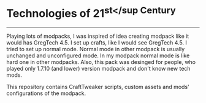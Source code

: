 # Technologies of 21<sup>st</sup Century

---

Playing lots of modpacks, I was inspired of idea creating modpack like it would has GregTech 4.5. I set up crafts, like I would see GregTech 4.5. I tried to set up normal mode. Normal mode in other modpack is usually unchanged and unconfigured mode. In my modpack normal mode is like hard one in other modpacks. Also, this pack was desinged for people, who played only 1.7.10 (and lower) version modpack and don't know new tech mods.

This repository contains CraftTweaker scripts, custom assets and mods' configurations of the modpack. 